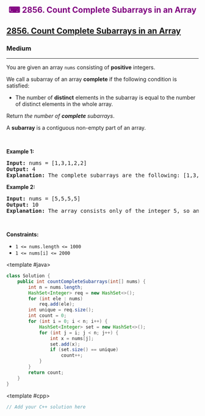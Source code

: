 <div align = "center">
<h style = "margin-bottom: 0px; margin-top: 0px; color : purple;" align = "center" class = "header">

## ⌨ 2856. Count Complete Subarrays in an Array

</h>
</div>

<h2><a href="https://leetcode.com/problems/count-complete-subarrays-in-an-array" target = "_blank">2856. Count Complete Subarrays in an Array</a></h2><h3>Medium</h3><hr><p>You are given an array <code>nums</code> consisting of <strong>positive</strong> integers.</p>

<p>We call a subarray of an array <strong>complete</strong> if the following condition is satisfied:</p>

<ul>
	<li>The number of <strong>distinct</strong> elements in the subarray is equal to the number of distinct elements in the whole array.</li>
</ul>

<p>Return <em>the number of <strong>complete</strong> subarrays</em>.</p>

<p>A <strong>subarray</strong> is a contiguous non-empty part of an array.</p>

<p>&nbsp;</p>
<p><strong class="example">Example 1:</strong></p>

<pre>
<strong>Input:</strong> nums = [1,3,1,2,2]
<strong>Output:</strong> 4
<strong>Explanation:</strong> The complete subarrays are the following: [1,3,1,2], [1,3,1,2,2], [3,1,2] and [3,1,2,2].
</pre>

<p><strong class="example">Example 2:</strong></p>

<pre>
<strong>Input:</strong> nums = [5,5,5,5]
<strong>Output:</strong> 10
<strong>Explanation:</strong> The array consists only of the integer 5, so any subarray is complete. The number of subarrays that we can choose is 10.
</pre>

<p>&nbsp;</p>
<p><strong>Constraints:</strong></p>

<ul>
	<li><code>1 &lt;= nums.length &lt;= 1000</code></li>
	<li><code>1 &lt;= nums[i] &lt;= 2000</code></li>
</ul>

<CodeTabs :languages="[ { name: 'C++', slot: 'cpp' }, { name: 'Java', slot: 'java' } ]">

<template #java>

```java
class Solution {
    public int countCompleteSubarrays(int[] nums) {
        int n = nums.length;
        HashSet<Integer> req = new HashSet<>();
        for (int ele : nums)
            req.add(ele);
        int unique = req.size();
        int count = 0;
        for (int i = 0; i < n; i++) {
            HashSet<Integer> set = new HashSet<>();
            for (int j = i; j < n; j++) {
                int x = nums[j];
                set.add(x);
                if (set.size() == unique)
                    count++;
            }
        }
        return count;
    }
}
```

</template>

<template #cpp>

```cpp
// Add your C++ solution here
```

</template>

</CodeTabs>
